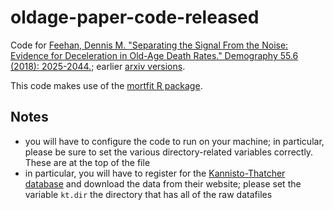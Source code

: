# oldage-paper-code-released

Code for [Feehan, Dennis M. "Separating the Signal From the Noise: Evidence for Deceleration in Old-Age Death Rates." Demography 55.6 (2018): 2025-2044.](https://link.springer.com/article/10.1007/s13524-018-0728-x); earlier [arxiv versions](https://arxiv.org/abs/1707.09433).

This code makes use of the [mortfit R package](https://github.com/dfeehan/mortfit).

Notes
-----

* you will have to configure the code to run on your machine; in particular, please be sure to set the various directory-related variables correctly. These are at the top of the file
* in particular, you will have to register for the [Kannisto-Thatcher database](https://www.demogr.mpg.de/databases/ktdb/) and download the data from their website; please set the variable `kt.dir` the directory that has all of the raw datafiles
